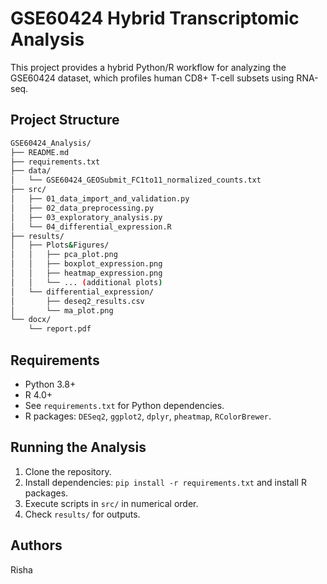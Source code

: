 # GSE60424 Hybrid Transcriptomic Analysis

This project provides a hybrid Python/R workflow for analyzing the GSE60424 dataset, which profiles human CD8+ T-cell subsets using RNA-seq.

## Project Structure
```bash 
GSE60424_Analysis/
├── README.md
├── requirements.txt
├── data/
│   └── GSE60424_GEOSubmit_FC1to11_normalized_counts.txt
├── src/
│   ├── 01_data_import_and_validation.py
│   ├── 02_data_preprocessing.py
│   ├── 03_exploratory_analysis.py
│   └── 04_differential_expression.R
├── results/
│   ├── Plots&Figures/
│   │   ├── pca_plot.png
│   │   ├── boxplot_expression.png
│   │   ├── heatmap_expression.png
│   │   └── ... (additional plots)
│   └── differential_expression/
│       ├── deseq2_results.csv
│       └── ma_plot.png
└── docx/
    └── report.pdf
```

## Requirements

- Python 3.8+
- R 4.0+
- See `requirements.txt` for Python dependencies.
- R packages: `DESeq2`, `ggplot2`, `dplyr`, `pheatmap`, `RColorBrewer`.

## Running the Analysis

1. Clone the repository.
2. Install dependencies: `pip install -r requirements.txt` and install R packages.
3. Execute scripts in `src/` in numerical order.
4. Check `results/` for outputs.

## Authors

Risha

